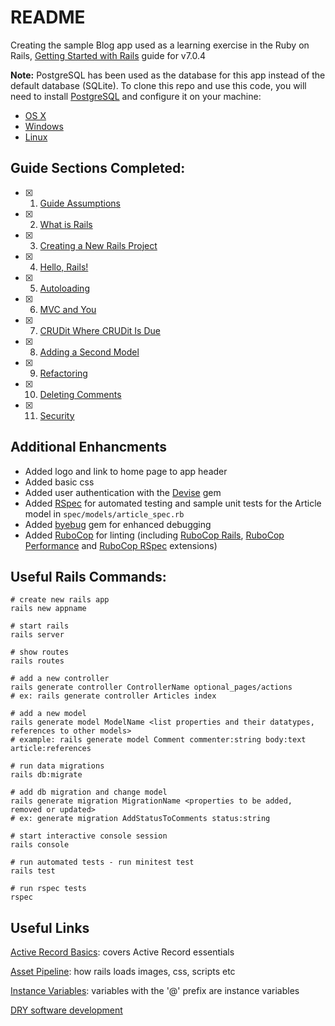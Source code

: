 # README

Creating the sample Blog app used as a learning exercise in the  Ruby on Rails, [Getting Started with Rails](https://guides.rubyonrails.org/getting_started.html) guide for v7.0.4

**Note:** PostgreSQL has been used as the database for this app instead of the default database (SQLite). To clone this repo and use this code, you will need to install [PostgreSQL](https://www.postgresql.org/download/) and configure it on your machine:
- [OS X](https://www.digitalocean.com/community/tutorials/how-to-use-postgresql-with-your-ruby-on-rails-application-on-macos)
- [Windows](https://www.postgresqltutorial.com/postgresql-getting-started/install-postgresql/)
- [Linux](https://www.postgresqltutorial.com/postgresql-getting-started/install-postgresql-linux/)

## Guide Sections Completed:

- [x] 1. [Guide Assumptions](https://guides.rubyonrails.org/getting_started.html#guide-assumptions)
- [x] 2. [What is Rails](https://guides.rubyonrails.org/getting_started.html#what-is-rails-questionmark)
- [x] 3. [Creating a New Rails Project](https://guides.rubyonrails.org/getting_started.html#creating-a-new-rails-project)
- [x] 4. [Hello, Rails!](https://guides.rubyonrails.org/getting_started.html#hello-rails-bang)
- [x] 5. [Autoloading](https://guides.rubyonrails.org/getting_started.html#autoloading)
- [x] 6. [MVC and You](https://guides.rubyonrails.org/getting_started.html#mvc-and-you)
- [x] 7. [CRUDit Where CRUDit Is Due](https://guides.rubyonrails.org/getting_started.html#crudit-where-crudit-is-due)
- [x] 8. [Adding a Second Model](https://guides.rubyonrails.org/getting_started.html#adding-a-second-model)
- [x] 9. [Refactoring](https://guides.rubyonrails.org/getting_started.html#refactoring)
- [x] 10. [Deleting Comments](https://guides.rubyonrails.org/getting_started.html#deleting-comments)
- [x] 11. [Security](https://guides.rubyonrails.org/getting_started.html#security)

## Additional Enhancments
- Added logo and link to home page to app header
- Added basic css
- Added user authentication with the [Devise](https://github.com/heartcombo/devise) gem
- Added [RSpec](https://rspec.info/documentation/5.0/rspec-rails/) for automated testing and sample unit tests for the Article model in `spec/models/article_spec.rb`
- Added [byebug](https://github.com/deivid-rodriguez/byebug) gem for enhanced debugging
- Added [RuboCop](https://rubocop.org/) for linting (including [RuboCop Rails](https://docs.rubocop.org/rubocop-rails/index.html), [RuboCop Performance](https://docs.rubocop.org/rubocop-performance/index.html) and [RuboCop RSpec](https://docs.rubocop.org/rubocop-rspec/index.html) extensions)

## Useful Rails Commands:
```
# create new rails app
rails new appname

# start rails
rails server

# show routes
rails routes

# add a new controller
rails generate controller ControllerName optional_pages/actions
# ex: rails generate controller Articles index

# add a new model
rails generate model ModelName <list properties and their datatypes, references to other models>
# example: rails generate model Comment commenter:string body:text article:references

# run data migrations
rails db:migrate

# add db migration and change model
rails generate migration MigrationName <properties to be added, removed or updated>
# ex: generate migration AddStatusToComments status:string

# start interactive console session
rails console

# run automated tests - run minitest test
rails test

# run rspec tests
rspec
```

## Useful Links

[Active Record Basics](https://guides.rubyonrails.org/active_record_basics.html): covers Active Record essentials

[Asset Pipeline](https://guides.rubyonrails.org/asset_pipeline.html): how rails loads images, css, scripts etc

[Instance Variables](https://www.rubyguides.com/2019/07/ruby-instance-variables/): variables with the '@' prefix are instance variables

[DRY software development](https://medium.com/0xcode/dry-dont-repeat-yourself-avoiding-redundancy-in-software-programming-e264ec97276e)